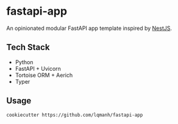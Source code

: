 # fastapi-app

An opinionated modular FastAPI app template inspired by [NestJS](https://nestjs.com).

## Tech Stack

- Python
- FastAPI + Uvicorn
- Tortoise ORM + Aerich
- Typer

## Usage

```sh
cookiecutter https://github.com/lqmanh/fastapi-app
```
